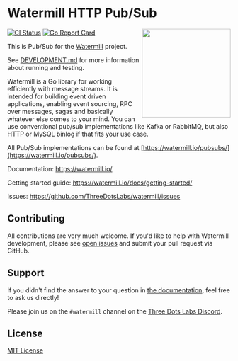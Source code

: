 # Watermill HTTP Pub/Sub
<img align="right" width="200" src="https://threedots.tech/watermill-io/watermill-logo.png">

[![CI Status](https://github.com/ThreeDotsLabs/watermill-http/actions/workflows/master.yml/badge.svg)](https://github.com/ThreeDotsLabs/watermill-http/actions/workflows/master.yml)
[![Go Report Card](https://goreportcard.com/badge/github.com/ThreeDotsLabs/watermill-http)](https://goreportcard.com/report/github.com/ThreeDotsLabs/watermill-http)

This is Pub/Sub for the [Watermill](https://watermill.io/) project.


See [DEVELOPMENT.md](./DEVELOPMENT.md) for more information about running and testing.

Watermill is a Go library for working efficiently with message streams. It is intended
for building event driven applications, enabling event sourcing, RPC over messages,
sagas and basically whatever else comes to your mind. You can use conventional pub/sub
implementations like Kafka or RabbitMQ, but also HTTP or MySQL binlog if that fits your use case.

All Pub/Sub implementations can be found at [https://watermill.io/pubsubs/](https://watermill.io/pubsubs/).

Documentation: https://watermill.io/

Getting started guide: https://watermill.io/docs/getting-started/

Issues: https://github.com/ThreeDotsLabs/watermill/issues

## Contributing

All contributions are very much welcome. If you'd like to help with Watermill development,
please see [open issues](https://github.com/ThreeDotsLabs/watermill/issues?utf8=%E2%9C%93&q=is%3Aissue+is%3Aopen+)
and submit your pull request via GitHub.

## Support

If you didn't find the answer to your question in [the documentation](https://watermill.io/), feel free to ask us directly!

Please join us on the `#watermill` channel on the [Three Dots Labs Discord](https://discord.gg/QV6VFg4YQE).

## License

[MIT License](./LICENSE)
